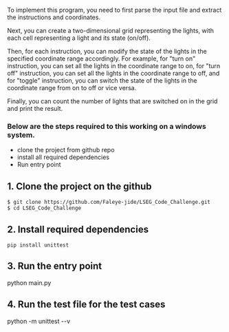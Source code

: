 To implement this program, you need to first parse the input file and extract the instructions and coordinates.

Next, you can create a two-dimensional grid representing the lights, with each cell representing a light and its state (on/off).

Then, for each instruction, you can modify the state of the lights in the specified coordinate range accordingly. 
For example, for "turn on" instruction,
you can set all the lights in the coordinate range to on, for "turn off" instruction, you can set all the lights in the coordinate range to off, and for "toggle" instruction, you can switch the state of the lights in the coordinate range from on to off or vice versa.

Finally, you can count the number of lights that are switched on in the grid and print the result.


### Below are the steps required to this working on a windows system.
 - clone the project from github repo
 - install all required dependencies 
 - Run entry point

## 1. Clone the project on the github
    $ git clone https://github.com/Faleye-jide/LSEG_Code_Challenge.git
    $ cd LSEG_Code_Challenge
## 2. Install required dependencies
    pip install unittest 
## 3. Run the entry point
   python main.py
## 4. Run the test file for the test cases
   python -m unittest --v
